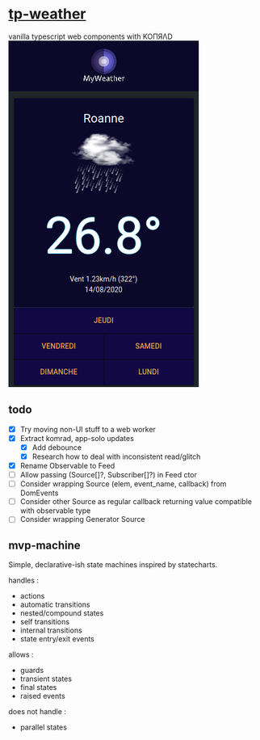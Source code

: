 # [tp-weather](https://pozorfluo.github.io/tp-weather/index.html)

vanilla typescript web components with KOПЯΛD  
![screencap_00](resources/images/screencap_00.png)

## todo

- [x] Try moving non-UI stuff to a web worker
- [x] Extract komrad, app-solo updates
  - [x] Add debounce
  - [x] Research how to deal with inconsistent read/glitch
- [x] Rename Observable to Feed
- [ ] Allow passing (Source[]?, Subscriber[]?) in Feed ctor
- [ ] Consider wrapping Source (elem, event_name, callback) from DomEvents
- [ ] Consider other Source as regular callback returning value compatible
      with observable type
- [ ] Consider wrapping Generator Source

## mvp-machine

Simple, declarative-ish state machines inspired by statecharts.

handles :

- actions
- automatic transitions
- nested/compound states
- self transitions
- internal transitions
- state entry/exit events

allows :

- guards
- transient states
- final states
- raised events

does not handle :

- parallel states
